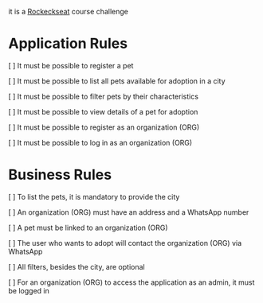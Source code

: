 it is a [Rockeckseat](https://rocketseat.com.br/) course challenge

# Application Rules

[ ] It must be possible to register a pet

[ ] It must be possible to list all pets available for adoption in a city

[ ] It must be possible to filter pets by their characteristics

[ ] It must be possible to view details of a pet for adoption

[ ] It must be possible to register as an organization (ORG)

[ ] It must be possible to log in as an organization (ORG)

# Business Rules

[ ] To list the pets, it is mandatory to provide the city

[ ] An organization (ORG) must have an address and a WhatsApp number

[ ] A pet must be linked to an organization (ORG)

[ ] The user who wants to adopt will contact the organization (ORG) via WhatsApp

[ ] All filters, besides the city, are optional

[ ] For an organization (ORG) to access the application as an admin, it must be logged in

